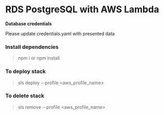 # RDS PostgreSQL with AWS Lambda
    
__Database credentials__

Please update credentials.yaml with presented data

### Install dependencies

> npm i or npm install

### To deploy stack

> sls deploy --profile <aws_profile_name>

### To delete stack 

> sls remove --profile <aws_profile_name>